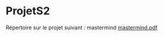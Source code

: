 # ProjetS2
Répertoire sur le projet suivant : mastermind
[mastermind.pdf](https://github.com/uvsq22201160/ProjetS2/files/10745164/mastermind.pdf)
